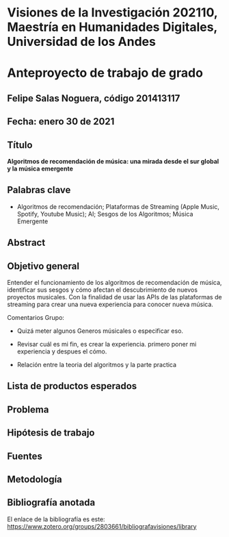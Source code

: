 # Visiones de la Investigación 202110, Maestría en Humanidades Digitales, Universidad de los Andes
# Anteproyecto de trabajo de grado

## Felipe Salas Noguera, código 201413117

## Fecha: enero 30 de 2021

## Título
**Algoritmos de recomendación de música: una mirada desde el sur global y la música emergente**

## Palabras clave
* Algoritmos de recomendación; Plataformas de Streaming (Apple Music, Spotify, Youtube Music); AI; Sesgos de los Algoritmos; Música Emergente

## Abstract

## Objetivo general

Entender el funcionamiento de los algoritmos de recomendación de música, identificar sus sesgos y cómo afectan el descubrimiento de nuevos proyectos musicales. Con la finalidad de usar las APIs de las plataformas de streaming para crear una nueva experiencia para conocer nueva música. 

Comentarios Grupo: 
- Quizá meter algunos Generos músicales o especificar eso.
- Revisar cuál es mi fin, es crear la experiencia. primero poner mi experiencia y despues el cómo.

- Relación entre la teoria del algoritmos y la parte practica 


## Lista de productos esperados 

## Problema

## Hipótesis de trabajo

## Fuentes

## Metodología

## Bibliografía anotada

El enlace de la bibliografía es este: https://www.zotero.org/groups/2803661/bibliografavisiones/library
